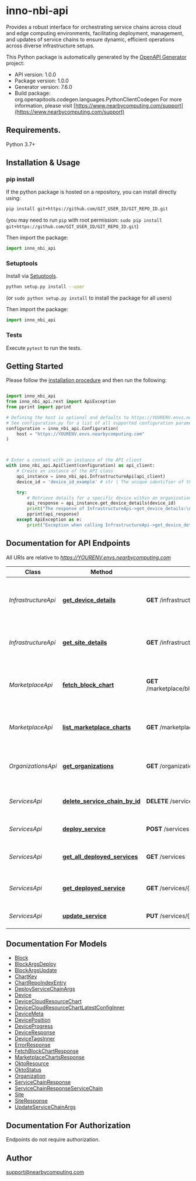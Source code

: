 # inno-nbi-api
Provides a robust interface for orchestrating service chains across cloud and edge computing environments, facilitating deployment, management, and updates of service chains to ensure dynamic, efficient operations across diverse infrastructure setups.

This Python package is automatically generated by the [OpenAPI Generator](https://openapi-generator.tech) project:

- API version: 1.0.0
- Package version: 1.0.0
- Generator version: 7.6.0
- Build package: org.openapitools.codegen.languages.PythonClientCodegen
For more information, please visit [https://www.nearbycomputing.com/support](https://www.nearbycomputing.com/support)

## Requirements.

Python 3.7+

## Installation & Usage
### pip install

If the python package is hosted on a repository, you can install directly using:

```sh
pip install git+https://github.com/GIT_USER_ID/GIT_REPO_ID.git
```
(you may need to run `pip` with root permission: `sudo pip install git+https://github.com/GIT_USER_ID/GIT_REPO_ID.git`)

Then import the package:
```python
import inno_nbi_api
```

### Setuptools

Install via [Setuptools](http://pypi.python.org/pypi/setuptools).

```sh
python setup.py install --user
```
(or `sudo python setup.py install` to install the package for all users)

Then import the package:
```python
import inno_nbi_api
```

### Tests

Execute `pytest` to run the tests.

## Getting Started

Please follow the [installation procedure](#installation--usage) and then run the following:

```python

import inno_nbi_api
from inno_nbi_api.rest import ApiException
from pprint import pprint

# Defining the host is optional and defaults to https://YOURENV.envs.nearbycomputing.com
# See configuration.py for a list of all supported configuration parameters.
configuration = inno_nbi_api.Configuration(
    host = "https://YOURENV.envs.nearbycomputing.com"
)



# Enter a context with an instance of the API client
with inno_nbi_api.ApiClient(configuration) as api_client:
    # Create an instance of the API class
    api_instance = inno_nbi_api.InfrastructureApi(api_client)
    device_id = 'device_id_example' # str | The unique identifier of the device to fetch details for.

    try:
        # Retrieve details for a specific device within an organization
        api_response = api_instance.get_device_details(device_id)
        print("The response of InfrastructureApi->get_device_details:\n")
        pprint(api_response)
    except ApiException as e:
        print("Exception when calling InfrastructureApi->get_device_details: %s\n" % e)

```

## Documentation for API Endpoints

All URIs are relative to *https://YOURENV.envs.nearbycomputing.com*

Class | Method | HTTP request | Description
------------ | ------------- | ------------- | -------------
*InfrastructureApi* | [**get_device_details**](docs/InfrastructureApi.md#get_device_details) | **GET** /infrastructure/devices/{deviceId} | Retrieve details for a specific device within an organization
*InfrastructureApi* | [**get_site_details**](docs/InfrastructureApi.md#get_site_details) | **GET** /infrastructure/sites/{siteId} | Retrieve details for a specific site within an organization
*MarketplaceApi* | [**fetch_block_chart**](docs/MarketplaceApi.md#fetch_block_chart) | **GET** /marketplace/blockcharts/{blockName}/{blockVersion} | Retrieve specific block chart details from the marketplace
*MarketplaceApi* | [**list_marketplace_charts**](docs/MarketplaceApi.md#list_marketplace_charts) | **GET** /marketplace/blockcharts | List all available block charts in the marketplace
*OrganizationsApi* | [**get_organizations**](docs/OrganizationsApi.md#get_organizations) | **GET** /organizations | Retrieve details for all organizations accessible to the user
*ServicesApi* | [**delete_service_chain_by_id**](docs/ServicesApi.md#delete_service_chain_by_id) | **DELETE** /services/{serviceId} | Delete a deployed service chain by ID
*ServicesApi* | [**deploy_service**](docs/ServicesApi.md#deploy_service) | **POST** /services | Deploy a new service chain
*ServicesApi* | [**get_all_deployed_services**](docs/ServicesApi.md#get_all_deployed_services) | **GET** /services | Retrieve all deployed service chains
*ServicesApi* | [**get_deployed_service**](docs/ServicesApi.md#get_deployed_service) | **GET** /services/{serviceId} | Retrieve deployed service chain by ID
*ServicesApi* | [**update_service**](docs/ServicesApi.md#update_service) | **PUT** /services/{serviceId} | Update a deployed service chain


## Documentation For Models

 - [Block](docs/Block.md)
 - [BlockArgsDeploy](docs/BlockArgsDeploy.md)
 - [BlockArgsUpdate](docs/BlockArgsUpdate.md)
 - [ChartKey](docs/ChartKey.md)
 - [ChartRepoIndexEntry](docs/ChartRepoIndexEntry.md)
 - [DeployServiceChainArgs](docs/DeployServiceChainArgs.md)
 - [Device](docs/Device.md)
 - [DeviceCloudResourceChart](docs/DeviceCloudResourceChart.md)
 - [DeviceCloudResourceChartLatestConfigInner](docs/DeviceCloudResourceChartLatestConfigInner.md)
 - [DeviceMeta](docs/DeviceMeta.md)
 - [DevicePosition](docs/DevicePosition.md)
 - [DeviceProgress](docs/DeviceProgress.md)
 - [DeviceResponse](docs/DeviceResponse.md)
 - [DeviceTagsInner](docs/DeviceTagsInner.md)
 - [ErrorResponse](docs/ErrorResponse.md)
 - [FetchBlockChartResponse](docs/FetchBlockChartResponse.md)
 - [MarketplaceChartsResponse](docs/MarketplaceChartsResponse.md)
 - [OktoResource](docs/OktoResource.md)
 - [OktoStatus](docs/OktoStatus.md)
 - [Organization](docs/Organization.md)
 - [ServiceChainResponse](docs/ServiceChainResponse.md)
 - [ServiceChainResponseServiceChain](docs/ServiceChainResponseServiceChain.md)
 - [Site](docs/Site.md)
 - [SiteResponse](docs/SiteResponse.md)
 - [UpdateServiceChainArgs](docs/UpdateServiceChainArgs.md)


<a id="documentation-for-authorization"></a>
## Documentation For Authorization

Endpoints do not require authorization.


## Author

support@nearbycomputing.com


